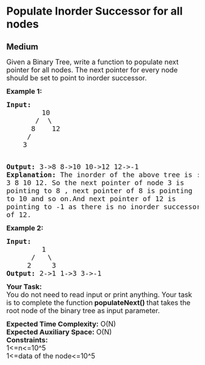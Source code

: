 # Populate Inorder Successor for all nodes
## Medium 
<div class="problem-statement">
                <p></p><p><span style="font-size:18px">Given a Binary Tree, write a function to populate next pointer for all nodes.&nbsp;The next pointer for every node should be set to point to inorder successor.</span></p>

<p><strong><span style="font-size:18px">Example 1:</span></strong></p>

<pre><span style="font-size:18px"><strong>Input:</strong>
</span>           <span style="font-size:18px">10
&nbsp;      /  \
&nbsp;     8    12
&nbsp;    /
&nbsp;   3
&nbsp; </span>

<span style="font-size:18px"><strong>Output: </strong>3-&gt;8 8-&gt;10 10-&gt;12 12-&gt;-1</span>
<span style="font-size:18px"><strong>Explanation: </strong>The inorder of the above tree is :</span>
<span style="font-size:18px">3 8 10 12. So the next pointer of node 3 is </span>
<span style="font-size:18px">pointing to 8 , next pointer of 8 is pointing
to 10 and so on.And next pointer of 12 is</span>
<span style="font-size:18px">pointing to -1 as there is no inorder successor 
of 12.</span></pre>

<p><strong><span style="font-size:18px">Example 2:</span></strong></p>

<pre><strong><span style="font-size:18px">Input:</span></strong>
           <span style="font-size:18px">1
&nbsp;     /   \
&nbsp;    2     3</span>
<strong><span style="font-size:18px">Output: </span></strong><span style="font-size:18px">2-&gt;1 1-&gt;3 3-&gt;-1 </span></pre>

<p><strong><span style="font-size:18px">Your Task:</span></strong><br>
<span style="font-size:18px">You do not need to read input or print anything. Your task is to complete the function<strong> </strong><strong>populateNext()&nbsp;</strong>that takes the root node of the binary tree as input parameter.</span></p>

<p><span style="font-size:18px"><strong>Expected Time Complexity:</strong>&nbsp;O(N)<br>
<strong>Expected Auxiliary Space:</strong>&nbsp;O(N)</span><br>
<span style="font-size:18px"><strong>Constraints:</strong><br>
1&lt;=n&lt;=10^5<br>
1&lt;=data of the node&lt;=10^5</span></p>
 <p></p>
            </div>